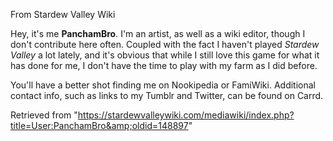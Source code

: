 From Stardew Valley Wiki

Hey, it's me **PanchamBro**. I'm an artist, as well as a wiki editor, though I don't contribute here often. Coupled with the fact I haven't played *Stardew Valley* a lot lately, and it's obvious that while I still love this game for what it has done for me, I don't have the time to play with my farm as I did before.

You'll have a better shot finding me on Nookipedia or FamiWiki. Additional contact info, such as links to my Tumblr and Twitter, can be found on Carrd.

Retrieved from "https://stardewvalleywiki.com/mediawiki/index.php?title=User:PanchamBro&amp;oldid=148897"